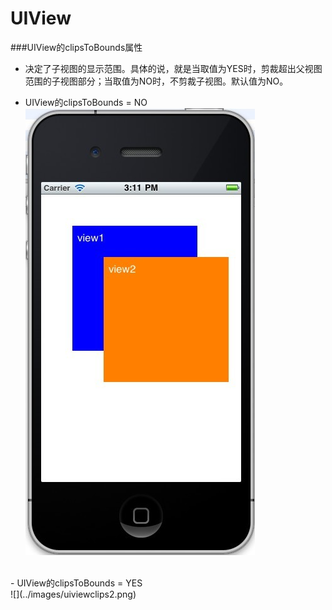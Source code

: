 # UIView
###UIView的clipsToBounds属性
- 决定了子视图的显示范围。具体的说，就是当取值为YES时，剪裁超出父视图范围的子视图部分；当取值为NO时，不剪裁子视图。默认值为NO。

- UIView的clipsToBounds = NO </BR>
![](../images/uiviewclips1.png)

</BR>
- UIView的clipsToBounds = YES </BR>
![](../images/uiviewclips2.png)
